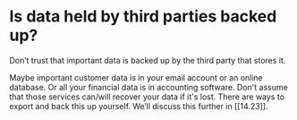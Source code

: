 # Is data held by third parties backed up?

Don’t trust that important data is backed up by the third party that stores it.

Maybe important customer data is in your email account or an online database. Or all your financial data is in accounting software. Don't assume that those services can/will recover your data if it's lost. There are ways to export and back this up yourself. We’ll discuss this further in [[14.23]].
